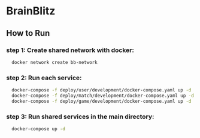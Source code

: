 # BrainBlitz

## How to Run
### step 1: Create shared network with docker:
```bash 
  docker network create bb-network
```
### step 2: Run each service:
```bash
  docker-compose -f deploy/user/development/docker-compose.yaml up -d
  docker-compose -f deploy/match/development/docker-compose.yaml up -d
  docker-compose -f deploy/game/development/docker-compose.yaml up -d
```

### step 3: Run shared services in the main directory:
```bash
  docker-compose up -d
```